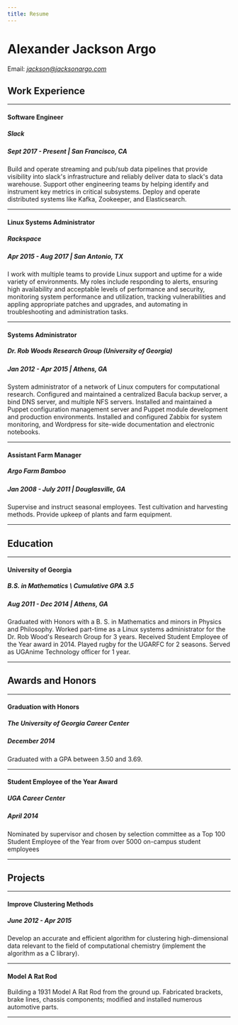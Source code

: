 ```yaml
---
title: Resume
---
```


# Alexander Jackson Argo
Email: *jackson@jacksonargo.com*

## Work Experience

---

#### Software Engineer
##### Slack
##### Sept 2017 - Present | San Francisco, CA

Build and operate streaming and pub/sub data pipelines that provide visibility into slack's infrastructure and reliably deliver data to slack's data warehouse. Support other engineering teams by helping identify and instrument key metrics in critical subsystems. Deploy and operate distributed systems like Kafka, Zookeeper, and Elasticsearch.

---

#### Linux Systems Administrator
##### Rackspace
##### Apr 2015 - Aug 2017 | San Antonio, TX

I work with multiple teams to provide Linux support and uptime for a wide variety of environments. My roles include responding to alerts, ensuring high availability and acceptable levels of performance and security, monitoring system performance and utilization, tracking vulnerabilities and appling appropriate patches and upgrades, and automating in troubleshooting and administration tasks.

---

#### Systems Administrator
##### Dr. Rob Woods Research Group (University of Georgia)
##### Jan 2012 - Apr 2015 | Athens, GA

System administrator of a network of Linux computers for computational research. Configured and maintained a centralized Bacula backup server, a bind DNS server, and multiple NFS servers. Installed and maintained a Puppet configuration management server and Puppet module development and production environments. Installed and configured Zabbix for system monitoring, and Wordpress for site-wide documentation and electronic notebooks.

---

#### Assistant Farm Manager
##### Argo Farm Bamboo
##### Jan 2008 - July 2011 | Douglasville, GA

Supervise and instruct seasonal employees. Test cultivation and harvesting methods. Provide upkeep of plants and farm equipment.

---

## Education

---

#### University of Georgia
##### B.S. in Mathematics \\ Cumulative GPA 3.5
##### Aug 2011 - Dec 2014 | Athens, GA

Graduated with Honors with a B. S. in Mathematics and minors in Physics and Philosophy. Worked part-time as a Linux systems administrator for the Dr. Rob Wood's Research Group for 3 years. Received Student Employee of the Year award in 2014. Played rugby for the UGARFC for 2 seasons. Served as UGAnime Technology officer for 1 year.

---

## Awards and Honors

---

#### Graduation with Honors
##### The University of Georgia Career Center
##### December 2014

Graduated with a GPA between 3.50 and 3.69.

---

#### Student Employee of the Year Award
##### UGA Career Center
##### April 2014

Nominated by supervisor and chosen by selection committee as a Top 100 Student Employee of the Year from over 5000 on-campus student employees

---

## Projects

---

#### Improve Clustering Methods
##### June 2012 - Apr 2015

Develop an accurate and efficient algorithm for clustering high-dimensional data relevant to the field of computational chemistry (implement the algorithm as a C library).

---

#### Model A Rat Rod

Building a 1931 Model A Rat Rod from the ground up. Fabricated brackets, brake lines, chassis components; modified and installed numerous automotive parts.

---
